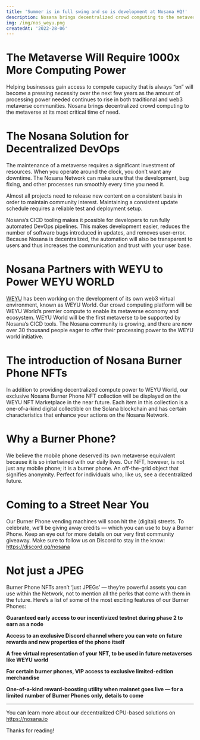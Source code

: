 ```yaml
---
title: 'Summer is in full swing and so is development at Nosana HQ!'
description: Nosana brings decentralized crowd computing to the metaverse at its most critical time of need. 
img: /img/nos_weyu.png
createdAt: '2022-28-06'
---
```


The Metaverse Will Require 1000x More Computing Power
=====================================================
Helping businesses gain access to compute capacity that is always “on” will become a pressing necessity over the next few years as the amount of processing power needed continues to rise in both traditional and web3 metaverse communities. Nosana brings decentralized crowd computing to the metaverse at its most critical time of need.

The Nosana Solution for Decentralized DevOps
============================================
The maintenance of a metaverse requires a significant investment of resources. When you operate around the clock, you don’t want any downtime. The Nosana Network can make sure that the development, bug fixing, and other processes run smoothly every time you need it.

Almost all projects need to release new content on a consistent basis in order to maintain community interest. Maintaining a consistent update schedule requires a reliable test and deployment setup.

Nosana’s CICD tooling makes it possible for developers to run fully automated DevOps pipelines. This makes development easier, reduces the number of software bugs introduced in updates, and removes user-error. Because Nosana is decentralized, the automation will also be transparent to users and thus increases the communication and trust with your user base.

Nosana Partners with WEYU to Power WEYU WORLD
=============================================
[WEYU](http://weyu.io/) has been working on the development of its own web3 virtual environment, known as WEYU World. Our crowd computing platform will be WEYU World’s premier compute to enable its metaverse economy and ecosystem. WEYU World will be the first metaverse to be supported by Nosana’s CICD tools. The Nosana community is growing, and there are now over 30 thousand people eager to offer their processing power to the WEYU world initiative.

The introduction of Nosana Burner Phone NFTs
============================================
In addition to providing decentralized compute power to WEYU World, our exclusive Nosana Burner Phone NFT collection will be displayed on the WEYU NFT Marketplace in the near future. Each item in this collection is a one-of-a-kind digital collectible on the Solana blockchain and has certain characteristics that enhance your actions on the Nosana Network.

Why a Burner Phone?
===================
We believe the mobile phone deserved its own metaverse equivalent because it is so intertwined with our daily lives. Our NFT, however, is not just any mobile phone; it is a burner phone. An off-the-grid object that signifies anonymity. Perfect for individuals who, like us, see a decentralized future.

Coming to a Street Near You
===========================
Our Burner Phone vending machines will soon hit the (digital) streets. To celebrate, we’ll be giving away credits — which you can use to buy a Burner Phone. Keep an eye out for more details on our very first community giveaway. Make sure to follow us on Discord to stay in the know: https://discord.gg/nosana

Not just a JPEG
===============
Burner Phone NFTs aren’t ‘just JPEGs’ — they’re powerful assets you can use within the Network, not to mention all the perks that come with them in the future. Here’s a list of some of the most exciting features of our Burner Phones:


**Guaranteed early access to our incentivized testnet during phase 2 to earn as a node**

**Access to an exclusive Discord channel where you can vote on future rewards and new properties of the phone itself**

**A free virtual representation of your NFT, to be used in future metaverses like WEYU world**

**For certain burner phones, VIP access to exclusive limited-edition merchandise**

**One-of-a-kind reward-boosting utility when mainnet goes live — for a limited number of Burner Phones only, details to come**

----

You can learn more about our decentralized CPU-based solutions on https://nosana.io


Thanks for reading!


